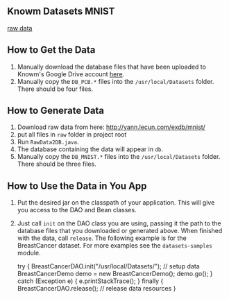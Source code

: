 ## Knowm Datasets MNIST

[raw data](http://yann.lecun.com/exdb/mnist/) 

## How to Get the Data

1. Manually download the database files that have been uploaded to Knowm's Google Drive account [here](https://drive.google.com/folderview?id=0ByP7_A9vXm17VXhuZzBrcnNubEE&usp=sharing#list).
1. Manually copy the `DB_PCB.*` files into the `/usr/local/Datasets` folder. There should be four files. 

## How to Generate Data

1. Download raw data from here: http://yann.lecun.com/exdb/mnist/
1. put all files in `raw` folder in project root
1. Run `RawData2DB.java`. 
1. The database containing the data will appear in `db`.
1. Manually copy the `DB_MNIST.*` files into the `/usr/local/Datasets` folder. There should be three files. 

## How to Use the Data in You App

1. Put the desired jar on the classpath of your application. This will give you access to the DAO and Bean classes.
1. Just call `init` on the DAO class you are using, passing it the path to the database files that you downloaded or generated above. When finished with the data, call `release`. The following example is for the BreastCancer dataset. For more examples see the `datasets-samples` module. 


    try {
      BreastCancerDAO.init("/usr/local/Datasets/"); // setup data
      BreastCancerDemo demo = new BreastCancerDemo();
      demo.go();
    } catch (Exception e) {
      e.printStackTrace();
    } finally {
      BreastCancerDAO.release(); // release data resources
    }
